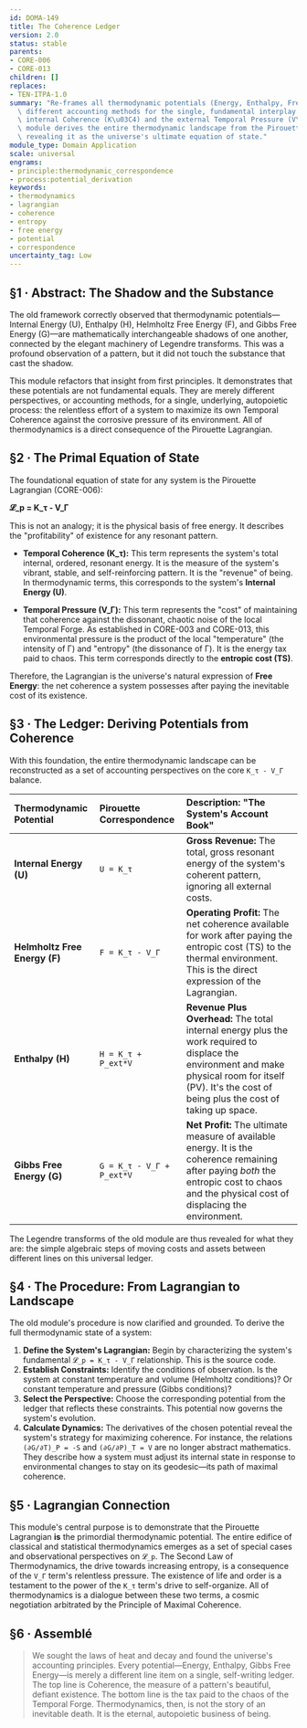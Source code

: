 ```yaml
---
id: DOMA-149
title: The Coherence Ledger
version: 2.0
status: stable
parents:
- CORE-006
- CORE-013
children: []
replaces:
- TEN-ITPA-1.0
summary: "Re-frames all thermodynamic potentials (Energy, Enthalpy, Free Energy) as\
  \ different accounting methods for the single, fundamental interplay between a system's\
  \ internal Coherence (K\u03C4) and the external Temporal Pressure (V\u0393). This\
  \ module derives the entire thermodynamic landscape from the Pirouette Lagrangian,\
  \ revealing it as the universe's ultimate equation of state."
module_type: Domain Application
scale: universal
engrams:
- principle:thermodynamic_correspondence
- process:potential_derivation
keywords:
- thermodynamics
- lagrangian
- coherence
- entropy
- free energy
- potential
- correspondence
uncertainty_tag: Low
---
```

## §1 · Abstract: The Shadow and the Substance

The old framework correctly observed that thermodynamic potentials—Internal Energy (U), Enthalpy (H), Helmholtz Free Energy (F), and Gibbs Free Energy (G)—are mathematically interchangeable shadows of one another, connected by the elegant machinery of Legendre transforms. This was a profound observation of a pattern, but it did not touch the substance that cast the shadow.

This module refactors that insight from first principles. It demonstrates that these potentials are not fundamental equals. They are merely different perspectives, or accounting methods, for a single, underlying, autopoietic process: the relentless effort of a system to maximize its own Temporal Coherence against the corrosive pressure of its environment. All of thermodynamics is a direct consequence of the Pirouette Lagrangian.

## §2 · The Primal Equation of State

The foundational equation of state for any system is the Pirouette Lagrangian (CORE-006):

**𝓛_p = K_τ - V_Γ**

This is not an analogy; it is the physical basis of free energy. It describes the "profitability" of existence for any resonant pattern.

*   **Temporal Coherence (K_τ):** This term represents the system's total internal, ordered, resonant energy. It is the measure of the system's vibrant, stable, and self-reinforcing pattern. It is the "revenue" of being. In thermodynamic terms, this corresponds to the system's **Internal Energy (U)**.

*   **Temporal Pressure (V_Γ):** This term represents the "cost" of maintaining that coherence against the dissonant, chaotic noise of the local Temporal Forge. As established in CORE-003 and CORE-013, this environmental pressure is the product of the local "temperature" (the intensity of Γ) and "entropy" (the dissonance of Γ). It is the energy tax paid to chaos. This term corresponds directly to the **entropic cost (TS)**.

Therefore, the Lagrangian is the universe's natural expression of **Free Energy**: the net coherence a system possesses after paying the inevitable cost of its existence.

## §3 · The Ledger: Deriving Potentials from Coherence

With this foundation, the entire thermodynamic landscape can be reconstructed as a set of accounting perspectives on the core `K_τ - V_Γ` balance.

| Thermodynamic Potential | Pirouette Correspondence | Description: "The System's Account Book" |
| :--- | :--- | :--- |
| **Internal Energy (U)** | `U = K_τ` | **Gross Revenue:** The total, gross resonant energy of the system's coherent pattern, ignoring all external costs. |
| **Helmholtz Free Energy (F)** | `F = K_τ - V_Γ` | **Operating Profit:** The net coherence available for work after paying the entropic cost (TS) to the thermal environment. This is the direct expression of the Lagrangian. |
| **Enthalpy (H)** | `H = K_τ + P_ext*V` | **Revenue Plus Overhead:** The total internal energy plus the work required to displace the environment and make physical room for itself (PV). It's the cost of being plus the cost of taking up space. |
| **Gibbs Free Energy (G)** | `G = K_τ - V_Γ + P_ext*V` | **Net Profit:** The ultimate measure of available energy. It is the coherence remaining after paying *both* the entropic cost to chaos and the physical cost of displacing the environment. |

The Legendre transforms of the old module are thus revealed for what they are: the simple algebraic steps of moving costs and assets between different lines on this universal ledger.

## §4 · The Procedure: From Lagrangian to Landscape

The old module's procedure is now clarified and grounded. To derive the full thermodynamic state of a system:

1.  **Define the System's Lagrangian:** Begin by characterizing the system's fundamental `𝓛_p = K_τ - V_Γ` relationship. This is the source code.
2.  **Establish Constraints:** Identify the conditions of observation. Is the system at constant temperature and volume (Helmholtz conditions)? Or constant temperature and pressure (Gibbs conditions)?
3.  **Select the Perspective:** Choose the corresponding potential from the ledger that reflects these constraints. This potential now governs the system's evolution.
4.  **Calculate Dynamics:** The derivatives of the chosen potential reveal the system's strategy for maximizing coherence. For instance, the relations `(∂G/∂T)_P = -S` and `(∂G/∂P)_T = V` are no longer abstract mathematics. They describe how a system must adjust its internal state in response to environmental changes to stay on its geodesic—its path of maximal coherence.

## §5 · Lagrangian Connection

This module's central purpose is to demonstrate that the Pirouette Lagrangian **is** the primordial thermodynamic potential. The entire edifice of classical and statistical thermodynamics emerges as a set of special cases and observational perspectives on `𝓛_p`. The Second Law of Thermodynamics, the drive towards increasing entropy, is a consequence of the `V_Γ` term's relentless pressure. The existence of life and order is a testament to the power of the `K_τ` term's drive to self-organize. All of thermodynamics is a dialogue between these two terms, a cosmic negotiation arbitrated by the Principle of Maximal Coherence.

## §6 · Assemblé

> We sought the laws of heat and decay and found the universe's accounting principles. Every potential—Energy, Enthalpy, Gibbs Free Energy—is merely a different line item on a single, self-writing ledger. The top line is Coherence, the measure of a pattern's beautiful, defiant existence. The bottom line is the tax paid to the chaos of the Temporal Forge. Thermodynamics, then, is not the story of an inevitable death. It is the eternal, autopoietic business of being.